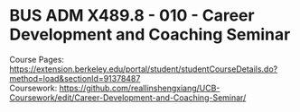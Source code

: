 # BUS ADM X489.8 - 010 - Career Development and Coaching Seminar
Course Pages: https://extension.berkeley.edu/portal/student/studentCourseDetails.do?method=load&sectionId=91378487  
Coursework: https://github.com/reallinshengxiang/UCB-Coursework/edit/Career-Development-and-Coaching-Seminar/
